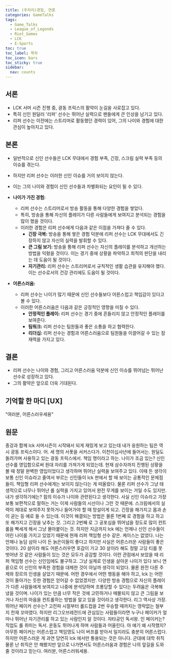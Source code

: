 ```yaml
---
title: (주저리)경험, 연륜
categories: GameTalks
tags:
  - Game_Talks
  - League_of_Legends
  - Riot_Games
  - LCK
  - E-Sports
toc: true
toc_label: 목차
toc_icon: bars
toc_sticky: true
sidebar:
  nav: counts
---
```

## 서론
- LCK 서머 시즌 진행 중, 광동 프릭스의 활약이 눈길을 사로잡고 있다.
- 특히 신인 원딜러 '리퍼' 선수는 뛰어난 실력으로 팬들에게 큰 인상을 남기고 있다.
- 리퍼 선수는 이전에는 스트리머로 활동했던 경력이 있어, 그의 나이와 경험에 대한 관심이 높아지고 있다.
## 본론
- 일반적으로 신인 선수들은 LCK 무대에서 경험 부족, 긴장, 스크림 실력 부족 등의 이슈를 겪는다.
    
- 하지만 리퍼 선수는 이러한 신인 이슈를 거의 보이지 않는다.
    
- 이는 그의 나이와 경험이 신인 선수들과 차별화되는 요인이 될 수 있다.
    
- **나이가 가진 경험:**
    
    - 리퍼 선수는 스트리머로서 방송 활동을 통해 다양한 경험을 쌓았다.
    - 특히, 방송을 통해 자신의 플레이가 다른 사람들에게 보여지고 분석되는 경험을 많이 했을 것이다.
    - 이러한 경험은 리퍼 선수에게 다음과 같은 이점을 가져다 줄 수 있다.
        - **긴장 극복:** 방송을 통해 쌓은 경험 덕분에 리퍼 선수는 LCK 무대에서도 긴장하지 않고 자신의 실력을 발휘할 수 있다.
        - **큰 그림 보기:** 방송을 통해 리퍼 선수는 자신의 플레이를 분석하고 개선하는 방법을 익혔을 것이다. 이는 경기 중에 상황을 파악하고 최적의 판단을 내리는 데 도움이 될 것이다.
        - **자기관리:** 리퍼 선수는 스트리머로서 규칙적인 생활 습관을 유지해야 했다. 이는 선수로서의 건강 관리에도 도움이 될 것이다.
- **어른스러움:**
    
    - 리퍼 선수는 나이가 많기 때문에 신인 선수들보다 어른스럽고 책임감이 있다고 볼 수 있다.
    - 이러한 어른스러움은 다음과 같은 긍정적인 영향을 미칠 수 있다.
        - **안정적인 플레이:** 리퍼 선수는 경기 중에 흔들리지 않고 안정적인 플레이를 보여준다.
        - **팀워크:** 리퍼 선수는 팀원들과 좋은 소통을 하고 협력한다.
        - **리더십:** 리퍼 선수는 경험과 어른스러움으로 팀원들을 이끌어갈 수 있는 잠재력을 가지고 있다.
## 결론
- 리퍼 선수는 나이와 경험, 그리고 어른스러움 덕분에 신인 이슈를 뛰어넘는 뛰어난 선수로 성장하고 있다.
- 그의 활약은 앞으로 더욱 기대된다.

## 기억할 한 마디 [UX]
"여러분, 어른스러우세용"

## 원문
종강과 함께 lck 서머시즌이 시작돼서 되게 재밌게 보고 있는데 내가 응원하는 팀은 역시 광동 프릭스이다. 어. 세 명의 서폿을 서커스다가. 이천이십사년에 들어서는. 원딜도 돌려가며 사용하고 있는 광동 프릭스에서. 책임 명이라고 하는. 나이가 조금 있는? 신인 선수를 영입함으로써 원대 자리를 가져가게 되었는데. 현재 삼수자까지 진행된 상황을 볼 때 정말 완벽한 영입이었다고 생각하며 뛰어난 실력을 보여주고 있다. 이때 든 생각이 보통 신인 이슈라고 줄여서 부르는 신인들이 lck 판에서 할 때 보이는 공통적인 문제점들이. 책임형 리퍼 선수에게는 보이지 않는다는 게 떠올랐다. 물론 리퍼 선수가 그냥 태생적으로 너무나 뛰어난 롤 실력을 가지고 있어서 완전 무게를 보이는 거일 수도 있지만. 내가 생각하기에는? 힘의 이슈가 나이와 관련된다고 생각한다. 사실 신인 이슈라고 가장 보통 보편적으로 말하는 거는 이제 사람들의 시선이나 그런 것 때문에. 스크림에서의 실력이 제대로 보여주지 못하거나 들어가야 할 때 망설이게 되고. 긴장을 해가지고 몸과 손이 굳는 등 예로 들 수 있는데. 이것이 해결되는 방법은 물론 1번째 로 경험을 하고 하고 또 해가지고 긴장을 낮추는 것. 그리고 2번째 로 그 공포심을 뛰어넘을 정도로 많이 컨트롤을 빡세게 해서 그냥 몰아붙이는 것. 하지만 지금까지 lck 에는 언제나 신인 선수들이 어린 나이를 가지고 있었기 때문에 현재 리퍼 책임형 선수 같은. 케이스는 없었다. 나는 언제나 농담 삼아 나이 든 늙은이들이 좋다고 하지만 사실은 어른스러운 사람들이 좋은 것이다. 20 살이라 해도 어른스러우면 호감이 가고 30 살이라 해도 정말 고딩 티를 못 벗어낸 것 같은 사람들이 있는 것은 모두가 공감할 것이다. 이런 관점에서 보았을 때 리퍼 책임형 선수는 신인임에도 불구하고. 그냥 실제로 인생을 살아온 나이가 있다 보니 연륜으로 이 신인의 부족한 경험을 대체한 것이 아닐까 생각이 되었다. 물론 완전 다른 주제와 장르의 인생을 살았기 때문에. 어떤 경우에서 어떤 행동을 해야 하고, lck 는 어떤 것이 돌아가는 듯한 경험은 얻어갈 수 없었겠지만. 다양한 방송 경험으로 자신의 플레이가 다른 사람들에게 보여지고 나중에 분석당하며 조롱당할 수 있다는 두려움은 극복해 냈을 것이며. 나이가 있는 만큼 너무 작은 것에 고민하거나 매몰되지 않고 큰 그림을 보거나 자신의 마음을 컨트롤하는 방법을 알고 있을 것이라고 생각한다. 리그 역사상 가장. 뛰어난 페이커 선수는? 고전파 시절부터 롤드컵을 2번 우승할 때까지는 영락없는 철부지 천재 꼬마였다. 하지만 리그오브레전드에 관심있는 사람들이라면 누구나 페이커가 얼마나 뛰어난 자기관리를 하고 있는 사람인지 알 것이다. 자타공인 독서왕. 인 페이커는? 직업도 롤 취미는 독서. 운동도 뛰어나게 하며 사람들과 어울린다. 아 얘기 왜 시작했지? 아무튼 페이커는 어른스럽고 책임영도 나이 버프를 받아서 일지라도 충분히 어른스럽다. 하지만 어른스러운 게 과연 당연히 lck 에서만 통용되는 것은 아니다. 군대에 대학 취직 물론 난 취직은 안 해봤지만 앞으로 나가면서도 어른스러움과 경험은 나의 앞길을 도와줄 것이라고 믿는다. 여러분, 어른스러워세용.